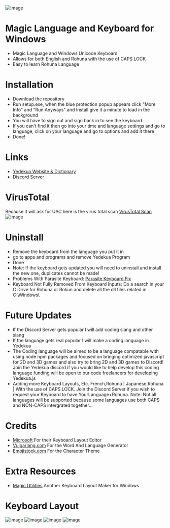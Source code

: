 ![image](https://user-images.githubusercontent.com/57733446/163316858-57eb10b6-2516-412f-88f4-bd6955ca5736.png)
# Magic Language and Keyboard for Windows
* Magic Language and Windows Unicode Keyboard
* Allows for both English and Rohuna with the use of CAPS LOCK
* Easy to learn Rohuna Language

# Installation
* Download the repository
* Run setup.exe, when the blue protection popup appears click "More Info" and "Run Anyways" and Install give it a minute to load in the background
* You will have to sign out and sign back in to see the keyboard
* If you can't find it then go into your time and language settings and go to language, click on your language and go to options and add it there
* Done!

# Links
* [Yedekua Website & Dictionary](https://sites.google.com/view/magic-language-rohuna/rohuna-dictionary)
* [Discord Server](https://discord.gg/24uCtxKCNH)

# VirusTotal
Because it will ask for UAC here is the virus total scan
[VirusTotal Scan](https://www.virustotal.com/gui/file/2c5e766d8880d95b04891ad921a99527dbf32d78d5f796bfcfdb69c85a0882ba?nocache=1)
![image](https://user-images.githubusercontent.com/57733446/162627935-1cf58783-bd79-435a-85bf-d883771fb087.png)

# Uninstall
* Remove the keyboard from the language you put it in
* go to apps and programs and remove Yedekua Program
* Done
* Note: If the keyboard gets updated you will need to uninstall and install the new one, duplicates cannot be made!
* Problems With Parasite Keyboard: [Parasite Keyboard Fix](https://answers.microsoft.com/en-us/windows/forum/all/cant-remove-a-keyboard-layout-in-windows-10/058acf33-16d9-47f4-a24b-245b8823d90e)
* Keyboard Not Fully Removed From Keyboard Inputs: Do a search in your C Drive for Rohuna or Rokun and delete all the dll files related in C:\Windows\

# Future Updates
* If the Discord Server gets popular I will add coding slang and other slang
* If the language gets real popular I will make a coding language in Yedekua
* The Coding language will be aimed to be a language compatable with using node npm packages and focused on bringing optimized javascript for 2D and 3D games and also try to bring 2D and 3D games to Discord! Join the Yedekua discord if you would like to help develop this coding language funding will be open to our code freelancers for developing Yedekua.js
* Adding more Keyboard Layouts, Etc. French,Rohuna | Japanese,Rohuna | With the use of CAPS LOCK. Join the Discord Server if you wish to request your Keyboard to have YourLanguage+Rohuna. Note: Not all languages will be supported because some languages use both CAPS and NON-CAPS intergrated together...

# Credits

* [Microsoft](https://www.microsoft.com/en-us/download/details.aspx?id=102134) For their Keyboard Layout Editor
* [Vulgarlang.com](https://www.vulgarlang.com/) For the Word And Language Generator
* [Emojistock.com](https://emojistock.com/) For the Character Theme

# Extra Resources
* [Magic Utilities](https://magicutilities.net/magic-keyboard/help/keyboard-layouts) Another Keyboard Layout Maker for Windows

# Keyboard Layout
![image](https://user-images.githubusercontent.com/57733446/163973607-0735afee-a3a1-4199-a330-85bbe4fa8285.png)
![image](https://user-images.githubusercontent.com/57733446/163973695-967213b6-3174-477b-9895-19a44e43bedb.png)
![image](https://user-images.githubusercontent.com/57733446/163973785-ecde0cab-b296-497d-a786-33f289643536.png)
![image](https://user-images.githubusercontent.com/57733446/163973855-bf43810d-3438-4362-a7f5-f7fb298b7064.png)




